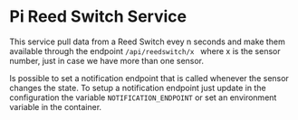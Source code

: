 

# Pi Reed Switch Service

This service pull data from a Reed Switch evey n seconds and make them available through the endpoint 
```/api/reedswitch/x ``` where x is the sensor number, just in case we have more than one sensor.

Is possible to set a notification endpoint that is called whenever the sensor changes the state. 
To setup a notification endpoint just update in the configuration the variable ``` NOTIFICATION_ENDPOINT ``` or set an environment variable in the container.